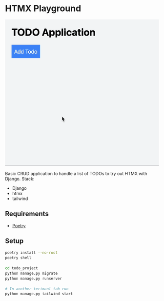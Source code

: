# HTMX Playground

![alt text](<docs/img/demo.gif>)

Basic CRUD application to handle a list of TODOs to try out HTMX with Django.
Stack:
- Django
- htmx
- tailwind

## Requirements
- [Poetry](https://python-poetry.org/)

## Setup
```bash
poetry install --no-root
poetry shell

cd todo_project
python manage.py migrate
python manage.py runserver

# In another terimanl tab run
python manage.py tailwind start
```

